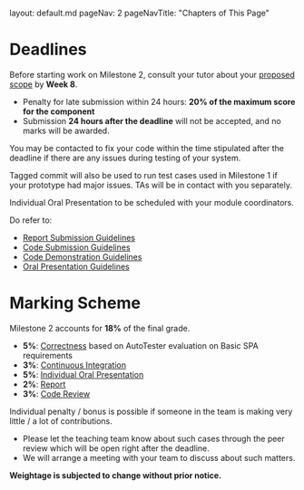 <br>

<frontmatter>
  layout: default.md
  pageNav: 2
  pageNavTitle: "Chapters of This Page"
</frontmatter>

[](#deadlines)Deadlines
=======================

Before starting work on Milestone 2, consult your tutor about your [proposed scope](scope.html) by **Week 8**.

<!--
Fill in survey available on Canvas by **17 Oct (Week 10 Mon), 2pm** finalizing on the scope of your project. You should be able to demonstrate each feature end-to-end during the code demonstration.
-->

*   Penalty for late submission within 24 hours: **20% of the maximum score for the component**
*   Submission **24 hours after the deadline** will not be accepted, and no marks will be awarded.

You may be contacted to fix your code within the time stipulated after the deadline if there are any issues during testing of your system.

Tagged commit will also be used to run test cases used in Milestone 1 if your prototype had major issues. TAs will be in contact with you separately.

Individual Oral Presentation to be scheduled with your module coordinators.

Do refer to:

*   [Report Submission Guidelines](../project-requirement-guidelines/rsg.html)
*   [Code Submission Guidelines](../project-requirement-guidelines/csg.html)
*   [Code Demonstration Guidelines](../project-requirement-guidelines/cdg.html)
*   [Oral Presentation Guidelines](../project-requirement-guidelines/opg.html#oral-presentation-guidelines)

[](#marking-scheme)Marking Scheme
=================================

Milestone 2 accounts for **18%** of the final grade.

*   **5%**: [Correctness](../project-requirement-guidelines/gg.html#spa-correctness-grading) based on AutoTester evaluation on Basic SPA requirements
*   **3%**: [Continuous Integration](../tools/continuous-integration.html)
*   **5%**: [Individual Oral Presentation](../project-requirement-guidelines/opg.html#oral-presentation-guidelines)
*   **2%**: [Report](../project-requirement-guidelines/gg.html#report-grading)
*   **3%**: [Code Review](../project-requirement-guidelines/gg.html#code-review)

<!--
Having a code demonstration with insufficient quality will result in a penalty in Milestone 2. A quality code demonstration should demonstrate that the proposed scope is thoroughly implemented and well tested.
-->

Individual penalty / bonus is possible if someone in the team is making very little / a lot of contributions.

*   Please let the teaching team know about such cases through the peer review which will be open right after the deadline.
*   We will arrange a meeting with your team to discuss about such matters.

**Weightage is subjected to change without prior notice.**
